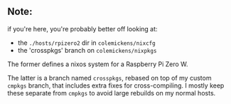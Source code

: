 


## Note:

if you're here, you're probably better off looking at:

- the `./hosts/rpizero2` dir in `colemickens/nixcfg`
- the 'crosspkgs' branch on `colemickens/nixpkgs`

The former defines a nixos system for a Raspberry Pi Zero W.

The latter is a branch named `crosspkgs`, rebased on top of my custom `cmpkgs` branch, that includes extra fixes for cross-compiling. I mostly keep these separate from `cmpkgs` to avoid large rebuilds on my normal hosts.
